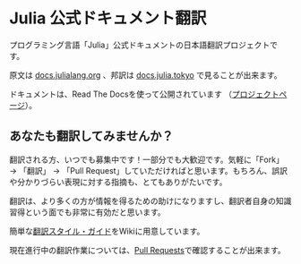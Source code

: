 Julia 公式ドキュメント翻訳
==========================

プログラミング言語「Julia」公式ドキュメントの日本語翻訳プロジェクトです。

原文は [docs.julialang.org](http://docs.julialang.org) 、邦訳は [docs.julia.tokyo](http://docs.julia.tokyo) で見ることが出来ます。

ドキュメントは、Read The Docsを使って公開されています （[プロジェクトページ](https://readthedocs.org/projects/julia-doc-ja)）。


## あなたも翻訳してみませんか？

翻訳される方、いつでも募集中です！一部分でも大歓迎です。気軽に「Fork」 → 「翻訳」 → 「Pull Request」していただければと思います。もちろん、誤訳や分かりづらい表現に対する指摘も、とてもありがたいです。

翻訳は、より多くの方が情報を得るための助けになりますし、翻訳者自身の知識習得という面でも非常に有効だと思います。

簡単な[翻訳スタイル・ガイド](https://github.com/JuliaTokyo/julia-doc-ja/wiki/%E7%BF%BB%E8%A8%B3%E3%82%B9%E3%82%BF%E3%82%A4%E3%83%AB%E3%83%BB%E3%82%AC%E3%82%A4%E3%83%89)をWikiに用意しています。

現在進行中の翻訳作業については、[Pull Requests](https://github.com/JuliaTokyo/julia-doc-ja/pulls)で確認することが出来ます。
